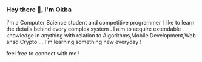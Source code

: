 ### Hey there 👋, I'm Okba
I'm a Computer Science student and competitive programmer
I like to learn the details behind every complex system .
I aim to acquire extendable knowledge in anything with relation to Algorithms,Mobile Development,Web ansd Crypto ...
I'm learning something new everyday !

feel free to connect with me !

<!--
**OkbaHamdi/OkbaHamdi** is a ✨ _special_ ✨ repository because its `README.md` (this file) appears on your GitHub profile.

Here are some ideas to get you started:

- 🔭 I’m currently working on ...
- 🌱 I’m currently learning ...
- 👯 I’m looking to collaborate on ...
- 🤔 I’m looking for help with ...
- 💬 Ask me about ...
- 📫 How to reach me: ...
- 😄 Pronouns: ...
- ⚡ Fun fact: ...
-->
